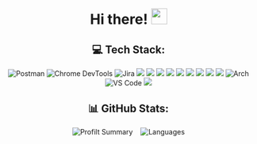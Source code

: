 <h1 align="center">Hi there!</a> 
<img src="https://github.com/blackcater/blackcater/raw/main/images/Hi.gif" height="32"/></h1>

<h2 align="center">💻 Tech Stack:</h2>
<div align="center">
<img src="https://img.shields.io/badge/Postman-FF6C37?style=for-the-badge&logo=postman&logoColor=white" alt="Postman" /> <img src="https://user-images.githubusercontent.com/118808502/229304468-610db962-c5ec-4ec4-b1fd-174e330efa10.svg" alt="Chrome DevTools" /> <img src="https://img.shields.io/badge/jira-%230A0FFF.svg?style=for-the-badge&logo=jira&logoColor=white" alt="Jira" /> <img src="https://img.shields.io/badge/Trello-%23026AA7.svg?style=for-the-badge&logo=Trello&logoColor=white alt="Trello" /> <img src="https://img.shields.io/badge/html5-%23E34F26.svg?style=for-the-badge&logo=html5&logoColor=white alt="HTML5" /> <img src="https://img.shields.io/badge/css3-%231572B6.svg?style=for-the-badge&logo=css3&logoColor=white alt="CSS3" /> <img src="https://img.shields.io/badge/javascript-%23323330.svg?style=for-the-badge&logo=javascript&logoColor=%23F7DF1E alt="JS" /> <img src="https://img.shields.io/badge/vercel-%23000000.svg?style=for-the-badge&logo=vercel&logoColor=white alt="Vercel" /> <img src="https://img.shields.io/badge/Render-%46E3B7.svg?style=for-the-badge&logo=render&logoColor=white alt="Render" /> <img src="https://img.shields.io/badge/git-%23F05033.svg?style=for-the-badge&logo=git&logoColor=white alt="Git" /> <img src="https://img.shields.io/badge/github-%23121011.svg?style=for-the-badge&logo=github&logoColor=white alt="GitHub" /> <img src="https://img.shields.io/badge/python-3670A0?style=for-the-badge&logo=python&logoColor=ffdd54 alt="Python" /> <img src="https://img.shields.io/badge/Arch%20Linux-1793D1?logo=arch-linux&logoColor=fff&style=for-the-badge" alt="Arch" /> <img src="https://camo.githubusercontent.com/fcf9f1ae7ca5c1edecf6711a7cde16c8ffc7d8449714c3c81da40df526b72eaa/68747470733a2f2f696d672e736869656c64732e696f2f62616467652f5653436f64652d3030373844343f7374796c653d666f722d7468652d6261646765266c6f676f3d76697375616c25323073747564696f253230636f6465266c6f676f436f6c6f723d7768697465" alt="VS Code" /> <img src="https://img.shields.io/badge/docker-%230db7ed.svg?style=for-the-badge&logo=docker&logoColor=white alt="Docker" />
</div>

<h2 align="center">📊 GitHub Stats:</h2>
<div align="center"><img src="https://github-profile-summary-cards.vercel.app/api/cards/stats?username=qzdn&theme=dark" alt="Profilt Summary" />&nbsp;&nbsp;&nbsp;&nbsp;<img src="http://github-profile-summary-cards.vercel.app/api/cards/most-commit-language?username=qzdn&theme=dark" alt="Languages" /></div>


